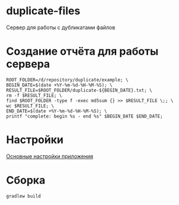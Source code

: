 # duplicate-files

Сервер для работы с дубликатами файлов

# Создание отчёта для работы сервера

```shell
ROOT_FOLDER=/d/repository/duplicate/example; \
BEGIN_DATE=$(date +%Y-%m-%d-%H-%M-%S); \
RESULT_FILE=$ROOT_FOLDER/duplicate-${BEGIN_DATE}.txt; \
rm -f $RESULT_FILE; \
find $ROOT_FOLDER -type f -exec md5sum {} >> $RESULT_FILE \;; \
wc $RESULT_FILE; \
END_DATE=$(date +%Y-%m-%d-%H-%M-%S); \
printf "complete: begin %s - end %s" $BEGIN_DATE $END_DATE;
```

# Настройки

[Основные настройки приложения](src/main/resources/application.yml)

# Сборка

```shell
gradlew build
```
